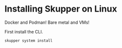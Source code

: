 # Installing Skupper on Linux

Docker and Podman!  Bare metal and VMs!

First install the CLI.

~~~ shell
skupper system install
~~~
